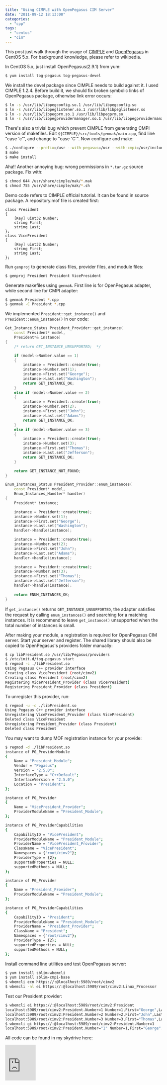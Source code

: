 ```yaml
---
title: "Using CIMPLE with OpenPegasus CIM Server"
date: "2011-09-12 18:13:00"
categories: 
  - "cpp"
tags: 
  - "centos"
  - "cim"
---
```


This post just walk through the usage of [CIMPLE](http://simplewbem.org/) and [OpenPegasus](http://www.openpegasus.org/) in CentOS 5.x. For background knowledge, please refer to wikipedia.

In CentOS 5.x, just install OpenPegasus(2.9.1) from yum:

```bash
$ yum install tog-pegasus tog-pegasus-devel
```

We install the devel package since CIMPLE needs to build against it. I used CIMPLE 1.2.4. Before build it, we should fix broken symbolic links of OpenPegasus package, otherwise link error occurs:

```bash
$ ln -s /usr/lib/libpegconfig.so.1 /usr/lib/libpegconfig.so
$ ln -s /usr/lib/libpeglistener.so.1 /usr/lib/libpeglistener.so
$ ln -s /usr/lib/libpegprm.so.1 /usr/lib/libpegprm.so
$ ln -s /usr/lib/libpegprovidermanager.so.1 /usr/lib/libpegprovidermanager.so
```

There's also a trivial bug which prevent CIMPLE from generating CMPI version of makefiles. Edit `${CIMPLE}/src/tools/genmak/main.cpp`, find line "case 'c'", and change to "case 'C'". Now configure and make:

```bash
$ ./configure --prefix=/usr --with-pegasus=/usr --with-cmpi=/usr/include/Pegasus/Provider/CMPI
$ make
$ make install
```

Aha!! Another annoying bug: wrong permissions in `*.tar.gz` source package. Fix with:

```bash
$ chmod 644 /usr/share/cimple/mak/*.mak
$ chmod 755 /usr/share/cimple/mak/*.sh
```

Demo code refers to CIMPLE official tutorial. It can be found in source package. A repository.mof file is created first:

```
class President
{
    [Key] uint32 Number;
    string First;
    string Last;
};
class VicePresident
{
    [Key] uint32 Number;
    string First;
    string Last;
};
```

Run `genproj` to generate class files, provider files, and module files:

```bash
$ genproj President President VicePresident
```

Generate makefiles using `genmak`. First line is for OpenPegasus adapter, while second line for CMPI adapter:

```bash
$ genmak President *.cpp
$ genmak -C President *.cpp
```

We implemented `President::get_instance()` and `President::enum_instance()` in our code:

```cpp
Get_Instance_Status President_Provider::get_instance(
    const President* model,
    President*& instance)
{
    /* return GET_INSTANCE_UNSUPPORTED;  */

    if (model->Number.value == 1)
    {
        instance = President::create(true);
        instance->Number.set(1);
        instance->First.set("George");
        instance->Last.set("Washington");
        return GET_INSTANCE_OK;
    }
    else if (model->Number.value == 2)
    {
        instance = President::create(true);
        instance->Number.set(2);
        instance->First.set("John");
        instance->Last.set("Adams");
        return GET_INSTANCE_OK;
    }
    else if (model->Number.value == 3)
    {
        instance = President::create(true);
        instance->Number.set(3);
        instance->First.set("Thomas");
        instance->Last.set("Jefferson");
        return GET_INSTANCE_OK;
    }

    return GET_INSTANCE_NOT_FOUND;
}

Enum_Instances_Status President_Provider::enum_instances(
    const President* model,
    Enum_Instances_Handler* handler)
{
    President* instance;

    instance = President::create(true);
    instance->Number.set(1);
    instance->First.set("George");
    instance->Last.set("Washington");
    handler->handle(instance);

    instance = President::create(true);
    instance->Number.set(2);
    instance->First.set("John");
    instance->Last.set("Adams");
    handler->handle(instance);

    instance = President::create(true);
    instance->Number.set(3);
    instance->First.set("Thomas");
    instance->Last.set("Jefferson");
    handler->handle(instance);
    
    return ENUM_INSTANCES_OK;
}
```

If `get_instance()` returns `GET_INSTANCE_UNSUPPORTED`, the adapter satisﬁes the request by calling `enum_instances()` and searching for a matching instances. It is recommend to leave `get_instance()` unsupported when the total number of instances is small.

After making your module, a registration is required for OpenPegasus CIM server. Start your server and register. The shared library should also be copied to OpenPegasus's providers folder manually:

```bash
$ cp libPresident.so /usr/lib/Pegasus/providers
$ /etc/init.d/tog-pegasus start
$ regmod -c ./libPresident.so
Using Pegasus C++ provider interface
Creating class VicePresident (root/cimv2)
Creating class President (root/cimv2)
Registering VicePresident_Provider (class VicePresident)
Registering President_Provider (class President)
```

To unregister this provider, run:

```bash
$ regmod -u -c ./libPresident.so
Using Pegasus C++ provider interface
Unregistering VicePresident_Provider (class VicePresident)
Deleted class VicePresident
Unregistering President_Provider (class President)
Deleted class President
```

You may want to dump MOF registration instance for your provide:

```bash
$ regmod -d ./libPresident.so
instance of PG_ProviderModule
{
    Name = "President_Module";
    Vendor = "Pegasus";
    Version = "2.5.0";
    InterfaceType = "C++Default";
    InterfaceVersion = "2.5.0";
    Location = "President";
};

instance of PG_Provider
{
    Name = "VicePresident_Provider";
    ProviderModuleName = "President_Module";
};

instance of PG_ProviderCapabilities
{
    CapabilityID = "VicePresident";
    ProviderModuleName = "President_Module";
    ProviderName = "VicePresident_Provider";
    ClassName = "VicePresident";
    Namespaces = {"root/cimv2"};
    ProviderType = {2};
    supportedProperties = NULL;
    supportedMethods = NULL;
};

instance of PG_Provider
{
    Name = "President_Provider";
    ProviderModuleName = "President_Module";
};

instance of PG_ProviderCapabilities
{
    CapabilityID = "President";
    ProviderModuleName = "President_Module";
    ProviderName = "President_Provider";
    ClassName = "President";
    Namespaces = {"root/cimv2"};
    ProviderType = {2};
    supportedProperties = NULL;
    supportedMethods = NULL;
};
```

Install command line utilities and test OpenPegasus server:

```bash
$ yum install sblim-wbemcli
$ yum install sblim-cmpi-base
$ wbemcli ecn https://:@localhost:5989/root/cimv2
$ wbemcli -nl ei https://:@localhost:5989/root/cimv2:Linux_Processor
```

Test our President provider:

```bash
$ wbemcli ei https://:@localhost:5989/root/cimv2:President
localhost:5989/root/cimv2:President.Number=1 Number=1,First="George",Last="Washington"
localhost:5989/root/cimv2:President.Number=2 Number=2,First="John",Last="Adams"
localhost:5989/root/cimv2:President.Number=3 Number=3,First="Thomas",Last="Jefferson"
$ wbemcli gi https://:@localhost:5989/root/cimv2:President.Number=1
localhost:5989/root/cimv2:President.Number="1" Number=1,First="George",Last="Washington"
```

All code can be found in my skydrive here:

<iframe style="background-color: #fcfcfc; height: 115px; padding: 0pt; width: 98px;" title="Preview" src="https://skydrive.live.com/embedicon.aspx/share/dev/cmpi.tar.gz?cid=481cbe104492a3af&amp;sc=documents" width="300" height="150" frameborder="0" marginwidth="0" marginheight="0" scrolling="no"></iframe>
